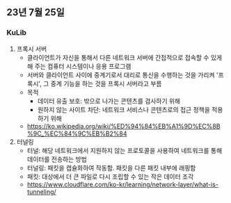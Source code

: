 ## 23년 7월 25일

### KuLib
1. 프록시 서버
    - 클라이언트가 자신을 통해서 다른 네트워크 서버에 간접적으로 접속할 수 있게 해 주는 컴퓨터 시스템이나 응용 프로그램
    - 서버와 클라이언트 사이에 중계기로서 대리로 통신을 수행하는 것을 가리켜 '프록시', 그 중계 기능을 하는 것을 프록시 서버라고 부름
    - 목적
        - 데이터 유출 보호: 밖으로 나가는 콘텐츠를 검사하기 위해
        - 원하지 않는 사이트 차단: 네트워크 서비스나 콘텐츠로의 접근 정책을 적용하기 위해
    - https://ko.wikipedia.org/wiki/%ED%94%84%EB%A1%9D%EC%8B%9C_%EC%84%9C%EB%B2%84
2. 터널링
    - 터널: 해당 네트워크에서 지원하지 않는 프로토콜을 사용하여 네트워크를 통해 데이터를 전송하는 방법
    - 터널링: 패킷을 캡슐화하여 작동함. 패킷을 다른 패킷 내부에 래핑함
    - 패킷: 대상에서 더 큰 파일로 다시 조립할 수 있는 작은 데이터 조각
    - https://www.cloudflare.com/ko-kr/learning/network-layer/what-is-tunneling/